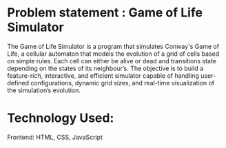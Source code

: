 # Problem statement : Game of Life Simulator

The Game of Life Simulator is a program that simulates Conway's Game of Life, a cellular automaton
that models the evolution of a grid of cells based on simple rules. Each cell can either be alive or
dead and transitions state depending on the states of its neighbour’s. The objective is to build a
feature-rich, interactive, and efficient simulator capable of handling user-defined configurations,
dynamic grid sizes, and real-time visualization of the simulation’s evolution.

# Technology Used:
Frontend: HTML, CSS, JavaScript 


